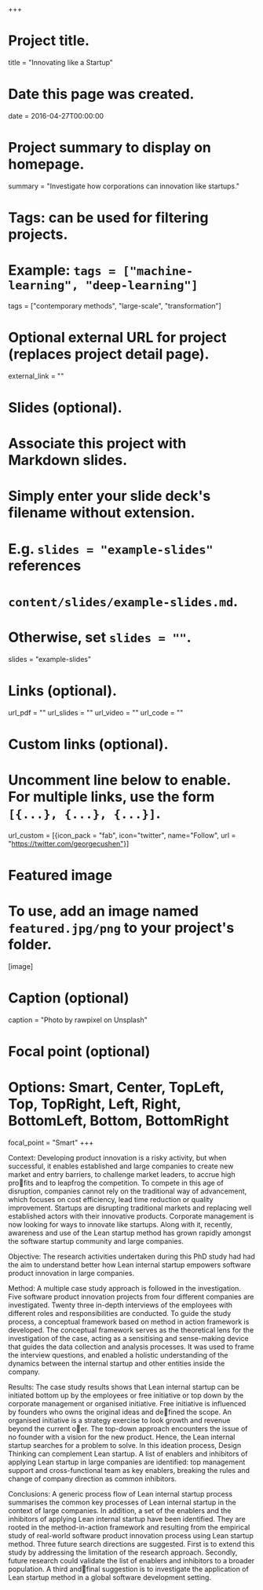 +++
# Project title.
title = "Innovating like a Startup"

# Date this page was created.
date = 2016-04-27T00:00:00

# Project summary to display on homepage.
summary = "Investigate how corporations can innovation like startups."

# Tags: can be used for filtering projects.
# Example: `tags = ["machine-learning", "deep-learning"]`
tags = ["contemporary methods", "large-scale", "transformation"]

# Optional external URL for project (replaces project detail page).
external_link = ""

# Slides (optional).
#   Associate this project with Markdown slides.
#   Simply enter your slide deck's filename without extension.
#   E.g. `slides = "example-slides"` references
#   `content/slides/example-slides.md`.
#   Otherwise, set `slides = ""`.
slides = "example-slides"

# Links (optional).
url_pdf = ""
url_slides = ""
url_video = ""
url_code = ""

# Custom links (optional).
#   Uncomment line below to enable. For multiple links, use the form `[{...}, {...}, {...}]`.
url_custom = [{icon_pack = "fab", icon="twitter", name="Follow", url = "https://twitter.com/georgecushen"}]

# Featured image
# To use, add an image named `featured.jpg/png` to your project's folder.
[image]
  # Caption (optional)
  caption = "Photo by rawpixel on Unsplash"

  # Focal point (optional)
  # Options: Smart, Center, TopLeft, Top, TopRight, Left, Right, BottomLeft, Bottom, BottomRight
  focal_point = "Smart"
+++

Context: Developing product innovation is a risky activity, but when successful, it enables established and large companies to create new market and entry barriers, to challenge market leaders, to accrue high profits and to leapfrog the competition. To compete in this age of disruption, companies cannot rely on the traditional way of advancement, which focuses on cost efficiency, lead time reduction or quality improvement. Startups are disrupting traditional markets and replacing well established actors with their innovative products. Corporate management is now looking for ways to innovate like startups. Along with it, recently, awareness and use of the Lean startup method has grown rapidly amongst the software startup community and large companies.

Objective: The research activities undertaken during this PhD study had had the aim to understand better how Lean internal startup empowers software product innovation in large companies.

Method: A multiple case study approach is followed in the investigation. Five software product innovation projects from four different companies are investigated. Twenty three in-depth interviews of the employees with different roles and responsibilities are conducted. To guide the study process, a conceptual framework based on method in action framework is developed. The conceptual framework serves as the theoretical lens for the investigation of the case, acting as a sensitising and sense-making device that guides the data collection and analysis processes. It was used to frame the interview questions, and enabled a holistic understanding of the dynamics between the internal startup and other entities inside the company.

Results: The case study results shows that Lean internal startup can be initiated bottom up by the employees or free initiative or top down by the corporate management or organised initiative. Free initiative is influenced by founders who owns the original ideas and defined the scope. An organised initiative is a strategy exercise to look growth and revenue beyond the current oer. The top-down approach encounters the issue of no founder with a vision for the new product. Hence, the Lean internal startup searches for a problem to solve. In this ideation process, Design Thinking can complement Lean startup. A list of enablers and inhibitors of applying Lean startup in large companies are identified: top management support and cross-functional team as key enablers, breaking the rules and change of company direction as common inhibitors.

Conclusions: A generic process flow of Lean internal startup process summarises the common key processes of Lean internal startup in the context of large companies. In addition, a set of the enablers and the inhibitors of applying Lean internal startup have been identified. They are rooted in the method-in-action framework and resulting from the empirical study of real-world software product innovation process using Lean startup method. Three future search directions are suggested. First is to extend this study by addressing the limitation of the research approach. Secondly, future research could validate the list of enablers and inhibitors to a broader population. A third andfinal suggestion is to investigate the application of Lean startup method in a global software development setting.
